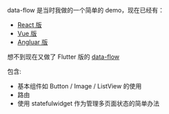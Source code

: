 data-flow 是当时我做的一个简单的 demo，现在已经有：

* [React 版](https://github.com/riskers/data-flow)
* [Vue 版](https://github.com/riskers/data-flow-vue)
* [Angluar 版](https://github.com/riskers/ng-data-flow)

想不到现在又做了 Flutter 版的 [data-flow](https://github.com/riskers/flutter_data_flow)

包含:

* 基本组件如 Button / Image / ListView 的使用
* 路由
* 使用 statefulwidget 作为管理多页面状态的简单办法

